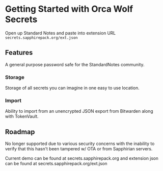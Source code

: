 # Getting Started with Orca Wolf Secrets

Open up Standard Notes and paste into extension URL `secrets.sapphirepack.org/ext.json`

## Features
A general purpose password safe for the StandardNotes community.

### Storage
Storage of all secrets you can imagine in one easy to use location.

### Import
Ability to import from an unencrypted JSON export from Bitwarden along with TokenVault.

## Roadmap

No longer supported due to various security concerns with the inability to verify that this hasn't been tampered w/ OTA or from Sapphirian servers.

Current demo can be found at secrets.sapphirepack.org and extension json can be found at secrets.sapphirepack.org/ext.json



